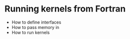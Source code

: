 # Running kernels from Fortran

* How to define interfaces
* How to pass memory in
* How to run kernels
